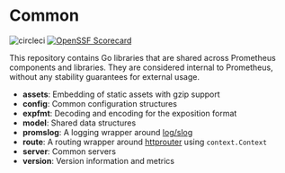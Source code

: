 # Common
![circleci](https://circleci.com/gh/prometheus/common/tree/main.svg?style=shield)
[![OpenSSF Scorecard](https://api.securityscorecards.dev/projects/github.com/prometheus/common/badge)](https://securityscorecards.dev/viewer/?uri=github.com/prometheus/common)


This repository contains Go libraries that are shared across Prometheus
components and libraries. They are considered internal to Prometheus, without
any stability guarantees for external usage.

* **assets**: Embedding of static assets with gzip support
* **config**: Common configuration structures
* **expfmt**: Decoding and encoding for the exposition format
* **model**: Shared data structures
* **promslog**: A logging wrapper around [log/slog](https://pkg.go.dev/log/slog)
* **route**: A routing wrapper around [httprouter](https://github.com/julienschmidt/httprouter) using `context.Context`
* **server**: Common servers
* **version**: Version information and metrics
